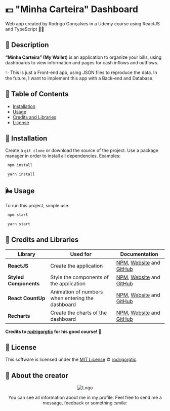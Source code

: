 # 💵 "Minha Carteira" Dashboard
Web app created by Rodrigo Gonçalves in a Udemy course using ReactJS and TypeScript 📘💙

## 📢 Description

**“Minha Carteira” (My Wallet)** is an application to organize your bills, using dashboards to view information and pages for cash inflows and outflows.

✨ This is just a Front-end app, using JSON files to reproduce the data. In the future, I want to implement this app with a Back-end and Database.
  

## 🚩 Table of Contents

- [Installation](#-installation)
- [Usage](#-Usage)
- [Credits and Libraries](#-credits-and-libraries)
- [License](#-license)

## 🍉 Installation

Create a `git clone` or download the source of the project. Use a package manager in order to install all dependencies. Examples:

```bash
 npm install
```

```bash
 yarn install
```
  
## 🌬️ Usage

To run this project, simple use:

```bash
 npm start
```

```bash
 yarn start
```
  
## 🙌 Credits and Libraries
  
Library | Used for | Documentation
--- | --- | ---
**ReactJS** | Create the application | [NPM](https://www.npmjs.com/package/react), [Website](https://pt-br.reactjs.org/) and [GitHub](https://github.com/facebook/react)
**Styled Components** | Style the components of the application | [NPM](https://www.npmjs.com/package/recharts), [Website](https://recharts.org/en-US/) and [GitHub](https://github.com/recharts/recharts)
**React CountUp** | Animation of numbers when entering the dashboard | [NPM](https://www.npmjs.com/package/styled-components), [Website](https://styled-components.com/) and [GitHub](https://github.com/glennreyes/react-countup)
**Recharts** | Create the charts of the dashboard | [NPM](https://www.npmjs.com/package/recharts), [Website](https://recharts.org/en-US/) and [GitHub](https://github.com/styled-components/styled-components)

**Credits to [rodrigorgtic](https://github.com/rodrigorgtic) for his good course! 💙**

  
## 📜 License

This software is licensed under the [MIT License](https://github.com/YuriLopesM/minha-carteira-dashboard/blob/master/LICENSE) © [rodrigorgtic](https://github.com/rodrigorgtic).

  
## 🧑‍  About the creator

<p align="center">
  <img src="https://i.ibb.co/x7d4DBt/Asset-1.png" alt="Logo" border="0">
</p> 

<p align="center">
  You can see all information about me in my profile. 
  Feel free to send me a message, feedback or something :smile:
</p> 
